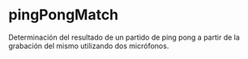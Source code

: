 # pingPongMatch
Determinación del resultado de un partido de ping pong a partir de la grabación del mismo utilizando dos micrófonos. 
